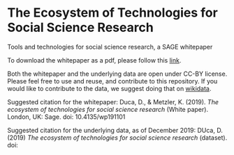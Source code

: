 # The Ecosystem of Technologies for Social Science Research
Tools and technologies for social science research, a SAGE whitepaper

To download the whitepaper as a pdf, please follow this [link]().

Both the whitepaper and the underlying data are open under CC-BY license. Please feel free to use and reuse, and contribute to this repository. If you would like to contribute to the data, we suggest doing that on [wikidata]().

Suggested citation for the whitepaper:
Duca, D., & Metzler, K. (2019). *The ecosystem of technologies for social science research* (White paper). London, UK:
Sage. doi: 10.4135/wp191101

Suggested citation for the underlying data, as of December 2019:
DUca, D. (2019) *The ecosystem of technologies for social science research* (dataset). doi: 
